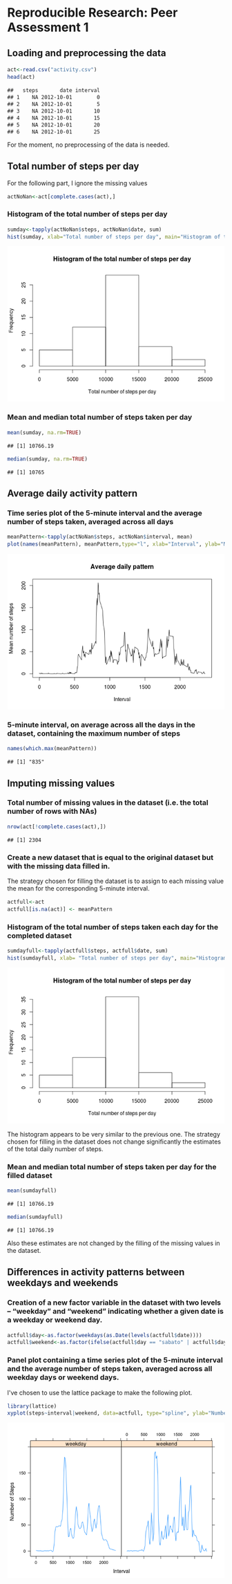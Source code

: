 # Reproducible Research: Peer Assessment 1


## Loading and preprocessing the data

```r
act<-read.csv("activity.csv")
head(act)
```

```
##   steps       date interval
## 1    NA 2012-10-01        0
## 2    NA 2012-10-01        5
## 3    NA 2012-10-01       10
## 4    NA 2012-10-01       15
## 5    NA 2012-10-01       20
## 6    NA 2012-10-01       25
```
For the moment, no preprocessing of the data is needed.

## Total number of steps per day
For the following part, I ignore the missing values


```r
actNoNan<-act[complete.cases(act),]
```

### Histogram of the total number of steps per day


```r
sumday<-tapply(actNoNan$steps, actNoNan$date, sum)
hist(sumday, xlab="Total number of steps per day", main="Histogram of the total number of steps per day")
```

![](./PA1_template_files/figure-html/unnamed-chunk-3-1.png) 

### Mean and median total number of steps taken per day

```r
mean(sumday, na.rm=TRUE)
```

```
## [1] 10766.19
```

```r
median(sumday, na.rm=TRUE)
```

```
## [1] 10765
```


## Average daily activity pattern

### Time series plot of the 5-minute interval and the average number of steps taken, averaged across all days


```r
meanPattern<-tapply(actNoNan$steps, actNoNan$interval, mean)
plot(names(meanPattern), meanPattern,type="l", xlab="Interval", ylab="Mean number of steps", main="Average daily pattern")
```

![](./PA1_template_files/figure-html/unnamed-chunk-5-1.png) 

### 5-minute interval, on average across all the days in the dataset, containing the maximum number of steps

```r
names(which.max(meanPattern))
```

```
## [1] "835"
```

## Imputing missing values

### Total number of missing values in the dataset (i.e. the total number of rows with NAs)

```r
nrow(act[!complete.cases(act),])
```

```
## [1] 2304
```

### Create a new dataset that is equal to the original dataset but with the missing data filled in.

The strategy chosen for filling the dataset is to assign to each missing value the mean for the corresponding 5-minute interval.


```r
actfull<-act
actfull[is.na(act)] <- meanPattern
```


### Histogram of the total number of steps taken each day for the completed dataset


```r
sumdayfull<-tapply(actfull$steps, actfull$date, sum)
hist(sumdayfull, xlab= "Total number of steps per day", main="Histogram of the total number of steps per day")
```

![](./PA1_template_files/figure-html/unnamed-chunk-9-1.png) 

The histogram appears to be very similar to the previous one. The strategy chosen for filling in the dataset does not change significantly the estimates of the total daily number of steps.

### Mean and median total number of steps taken per day for the filled dataset


```r
mean(sumdayfull)
```

```
## [1] 10766.19
```

```r
median(sumdayfull)
```

```
## [1] 10766.19
```

Also these estimates are not changed by the filling of the missing values in the dataset.

## Differences in activity patterns between weekdays and weekends

### Creation of a new factor variable in the dataset with two levels – “weekday” and “weekend” indicating whether a given date is a weekday or weekend day.

```r
actfull$day<-as.factor(weekdays(as.Date(levels(actfull$date))))
actfull$weekend<-as.factor(ifelse(actfull$day == "sabato" | actfull$day == "domenica","weekend", "weekday"))
```

### Panel plot containing a time series plot of the 5-minute interval and the average number of steps taken, averaged across all weekday days or weekend days. 

I've chosen to use the lattice package to make the following plot.


```r
library(lattice)
xyplot(steps~interval|weekend, data=actfull, type="spline", ylab="Number of Steps", xlab="Interval", ylim=c(-10, 200))
```

![](./PA1_template_files/figure-html/unnamed-chunk-12-1.png) 

